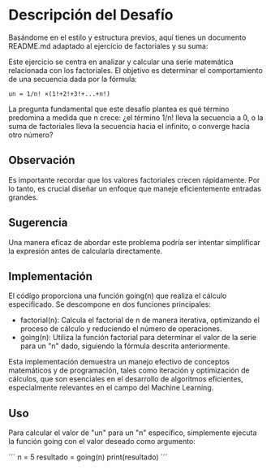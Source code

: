 # Descripción del Desafío

Basándome en el estilo y estructura previos, aquí tienes un documento README.md adaptado al ejercicio de factoriales y su suma:

Este ejercicio se centra en analizar y calcular una serie matemática relacionada con los factoriales. El objetivo es determinar el comportamiento de una secuencia dada por la fórmula:

    un = 1/n! ×(1!+2!+3!+...+n!)

La pregunta fundamental que este desafío plantea es qué término predomina a medida que n crece: ¿el término 1/n!  lleva la secuencia a 0, o la suma de factoriales lleva la secuencia hacia el infinito, o converge hacia otro número?

## Observación

Es importante recordar que los valores factoriales crecen rápidamente. Por lo tanto, es crucial diseñar un enfoque que maneje eficientemente entradas grandes.

## Sugerencia

Una manera eficaz de abordar este problema podría ser intentar simplificar la expresión antes de calcularla directamente.

## Implementación

El código proporciona una función going(n) que realiza el cálculo especificado. Se descompone en dos funciones principales:

* factorial(n): Calcula el factorial de n de manera iterativa, optimizando el proceso de cálculo y reduciendo el número de operaciones.
* going(n): Utiliza la función factorial para determinar el valor de la serie para un "n" dado, siguiendo la fórmula descrita anteriormente.


Esta implementación demuestra un manejo efectivo de conceptos matemáticos y de programación, tales como iteración y optimización de cálculos, que son esenciales en el desarrollo de algoritmos eficientes, especialmente relevantes en el campo del Machine Learning.

## Uso

Para calcular el valor de "un" para un "n" específico, simplemente ejecuta la función going con el valor deseado como argumento:

´´´
n = 5
resultado = going(n)
print(resultado)
´´´
